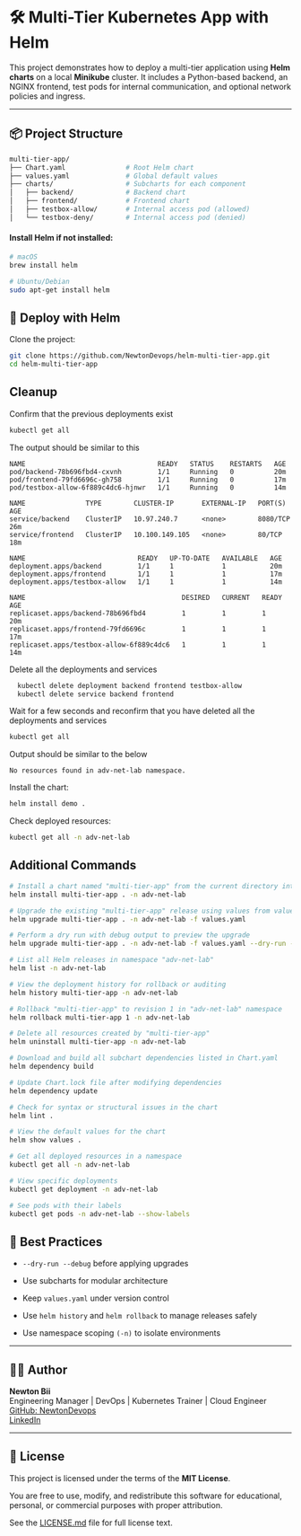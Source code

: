 # 🛠️ Multi-Tier Kubernetes App with Helm

This project demonstrates how to deploy a multi-tier application using **Helm charts** on a local **Minikube** cluster. It includes a Python-based backend, an NGINX frontend, test pods for internal communication, and optional network policies and ingress.

---

## 📦 Project Structure

```bash
multi-tier-app/
├── Chart.yaml               # Root Helm chart
├── values.yaml              # Global default values
├── charts/                  # Subcharts for each component
│   ├── backend/             # Backend chart
│   ├── frontend/            # Frontend chart
│   ├── testbox-allow/       # Internal access pod (allowed)
│   └── testbox-deny/        # Internal access pod (denied)
```

#### Install Helm if not installed:

```bash
# macOS
brew install helm

# Ubuntu/Debian
sudo apt-get install helm
```

## 🔧 Deploy with Helm

Clone the project:

```bash
git clone https://github.com/NewtonDevops/helm-multi-tier-app.git
cd helm-multi-tier-app
```

## Cleanup

Confirm that the previous deployments exist

```bash
kubectl get all
```
The output should be similar to this

``` pgsql
NAME                                 READY   STATUS    RESTARTS   AGE
pod/backend-78b696fbd4-cxvnh         1/1     Running   0          20m
pod/frontend-79fd6696c-gh758         1/1     Running   0          17m
pod/testbox-allow-6f889c4dc6-hjnwr   1/1     Running   0          14m

NAME               TYPE        CLUSTER-IP       EXTERNAL-IP   PORT(S)    AGE
service/backend    ClusterIP   10.97.240.7      <none>        8080/TCP   26m
service/frontend   ClusterIP   10.100.149.105   <none>        80/TCP     18m

NAME                            READY   UP-TO-DATE   AVAILABLE   AGE
deployment.apps/backend         1/1     1            1           20m
deployment.apps/frontend        1/1     1            1           17m
deployment.apps/testbox-allow   1/1     1            1           14m

NAME                                       DESIRED   CURRENT   READY   AGE
replicaset.apps/backend-78b696fbd4         1         1         1       20m
replicaset.apps/frontend-79fd6696c         1         1         1       17m
replicaset.apps/testbox-allow-6f889c4dc6   1         1         1       14m

```

Delete all the deployments and services

```bash
  kubectl delete deployment backend frontend testbox-allow
  kubectl delete service backend frontend
```
Wait for a few seconds and reconfirm that you have deleted all the deployments and services

```bash
kubectl get all
```
Output should be similar to the below

```pgslq
No resources found in adv-net-lab namespace.
```

Install the chart:

```bash
helm install demo . 
```
Check deployed resources:

```bash
kubectl get all -n adv-net-lab

```

## Additional Commands
```bash
# Install a chart named "multi-tier-app" from the current directory into namespace "adv-net-lab"
helm install multi-tier-app . -n adv-net-lab

# Upgrade the existing "multi-tier-app" release using values from values.yaml
helm upgrade multi-tier-app . -n adv-net-lab -f values.yaml

# Perform a dry run with debug output to preview the upgrade
helm upgrade multi-tier-app . -n adv-net-lab -f values.yaml --dry-run --debug

# List all Helm releases in namespace "adv-net-lab"
helm list -n adv-net-lab

# View the deployment history for rollback or auditing
helm history multi-tier-app -n adv-net-lab

# Rollback "multi-tier-app" to revision 1 in "adv-net-lab" namespace
helm rollback multi-tier-app 1 -n adv-net-lab

# Delete all resources created by "multi-tier-app"
helm uninstall multi-tier-app -n adv-net-lab

# Download and build all subchart dependencies listed in Chart.yaml
helm dependency build

# Update Chart.lock file after modifying dependencies
helm dependency update

# Check for syntax or structural issues in the chart
helm lint .

# View the default values for the chart
helm show values .

# Get all deployed resources in a namespace
kubectl get all -n adv-net-lab

# View specific deployments
kubectl get deployment -n adv-net-lab

# See pods with their labels
kubectl get pods -n adv-net-lab --show-labels

```

## 🧠 Best Practices
- ```--dry-run --debug``` before applying upgrades

- Use subcharts for modular architecture

- Keep ```values.yaml``` under version control

- Use ```helm history``` and ```helm rollback``` to manage releases safely

- Use namespace scoping ```(-n)``` to isolate environments


---

## 👨‍💻 Author

**Newton Bii**  
Engineering Manager | DevOps | Kubernetes Trainer | Cloud Engineer  
[GitHub: NewtonDevops](https://github.com/NewtonDevops)  
[LinkedIn](https://www.linkedin.com/in/newton-bii-engineer/)

---

## 📄 License

This project is licensed under the terms of the **MIT License**.

You are free to use, modify, and redistribute this software for educational, personal, or commercial purposes with proper attribution.

See the [LICENSE.md](./LICENSE.md) file for full license text.
